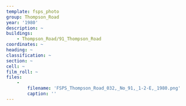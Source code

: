 ```yaml
---
template: fsps_photo
group: Thompson_Road
year: '1980'
description: ~
buildings:
    - Thompson_Road/91_Thompson_Road
coordinates: ~
heading: ~
classification: ~
section: ~
cell: ~
film_roll: ~
files:
    -
        filename: 'FSPS_Thompson_Road_032,_No_91,_1-2-E,_1980.png'
        caption: ''
---
```

